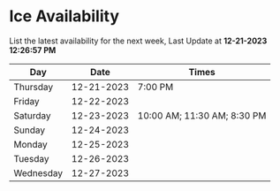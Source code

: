 # Ice Availability

List the latest availability for the next week, Last Update at **12-21-2023 12:26:57 PM**

| Day         | Date        | Times       |
| ----------- | ----------- | ----------- |
|Thursday|12-21-2023|7:00 PM|
|Friday|12-22-2023||
|Saturday|12-23-2023|10:00 AM; 11:30 AM; 8:30 PM|
|Sunday|12-24-2023||
|Monday|12-25-2023||
|Tuesday|12-26-2023||
|Wednesday|12-27-2023||
